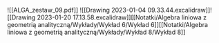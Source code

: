 ![[ALGA_zestaw_09.pdf]]
![[Drawing 2023-01-04 09.33.44.excalidraw]]![[Drawing 2023-01-20 17.13.58.excalidraw]][[Notatki/Algebra liniowa z geometrią analityczną/Wykłady/Wykład 6/Wykład 6]][[Notatki/Algebra liniowa z geometrią analityczną/Wykłady/Wykład 8/Wykład 8]]